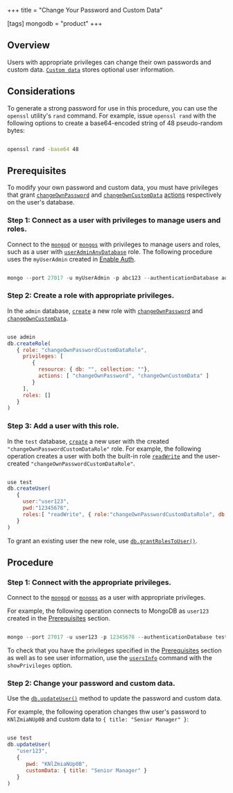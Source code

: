 +++
title = "Change Your Password and Custom Data"

[tags]
mongodb = "product"
+++

## Overview

Users with appropriate privileges can change their own passwords and
custom data. [``Custom data``](#admin.system.users.customData) stores
optional user information.


## Considerations

To generate a strong password for use in this procedure, you can use the
``openssl`` utility's ``rand`` command. For example, issue ``openssl
rand`` with the following options to create a base64-encoded string of 48
pseudo-random bytes:

```sh

openssl rand -base64 48

```


## Prerequisites

To modify your own password and custom data, you must have privileges
that grant [``changeOwnPassword``](#changeOwnPassword) and
[``changeOwnCustomData``](#changeOwnCustomData) [actions](#security-user-actions) respectively on the user's database.


### Step 1: Connect as a user with privileges to manage users and roles.

Connect to the [``mongod``](#bin.mongod) or [``mongos``](#bin.mongos) with privileges
to manage users and roles, such as a user with
[``userAdminAnyDatabase``](#userAdminAnyDatabase) role. The following procedure uses the
``myUserAdmin`` created in [Enable Auth](#).

```javascript

mongo --port 27017 -u myUserAdmin -p abc123 --authenticationDatabase admin

```


### Step 2: Create a role with appropriate privileges.

In the ``admin`` database, [``create``](#db.createRole) a new
role with [``changeOwnPassword``](#changeOwnPassword) and
[``changeOwnCustomData``](#changeOwnCustomData).

```javascript

use admin
db.createRole(
   { role: "changeOwnPasswordCustomDataRole",
     privileges: [
        {
          resource: { db: "", collection: ""},
          actions: [ "changeOwnPassword", "changeOwnCustomData" ]
        }
     ],
     roles: []
   }
)

```


### Step 3: Add a user with this role.

In the ``test`` database, [``create``](#db.createUser) a new user with
the created ``"changeOwnPasswordCustomDataRole"`` role. For example, the following
operation creates a user with both the built-in role [``readWrite``](#readWrite) and
the user-created ``"changeOwnPasswordCustomDataRole"``.

```javascript

use test
db.createUser(
   {
     user:"user123",
     pwd:"12345678",
     roles:[ "readWrite", { role:"changeOwnPasswordCustomDataRole", db:"admin" } ]
   }
)

```

To grant an existing user the new role, use
[``db.grantRolesToUser()``](#db.grantRolesToUser).


## Procedure


### Step 1: Connect with the appropriate privileges.

Connect to the [``mongod``](#bin.mongod) or [``mongos``](#bin.mongos) as a user with
appropriate privileges.

For example, the following operation connects to MongoDB as
``user123`` created in the [Prerequisites](#change-own-password-prereq)
section.

```javascript

mongo --port 27017 -u user123 -p 12345678 --authenticationDatabase test

```

To check that you have the privileges specified in the
[Prerequisites](#change-own-password-prereq) section as well as to see user
information, use the [``usersInfo``](#dbcmd.usersInfo) command with the
``showPrivileges`` option.


### Step 2: Change your password and custom data.

Use the [``db.updateUser()``](#db.updateUser) method to update the password and
custom data.

For example, the following operation changes thw user's password to
``KNlZmiaNUp0B`` and custom data to ``{ title: "Senior Manager" }``:

```javascript

use test
db.updateUser(
   "user123",
   {
      pwd: "KNlZmiaNUp0B",
      customData: { title: "Senior Manager" }
   }
)

```
